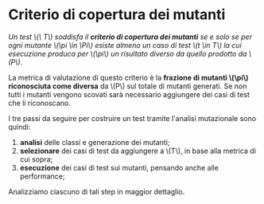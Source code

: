 # Criterio di copertura dei mutanti

_Un test \\(\ T\\) soddisfa il __criterio di copertura dei mutanti__ se e solo se per ogni mutante \\(\pi \in \Pi\\) esiste almeno un caso di test \\(t \in T\\) la cui esecuzione produca per \\(\pi\\) un risultato diverso da quello prodotto da \\(P\\)_.

La metrica di valutazione di questo criterio è la __frazione di mutanti \\(\pi\\) riconosciuta come diversa__ da \\(P\\) sul totale di mutanti generati.
Se non tutti i mutanti vengono scovati sarà necessario aggiungere dei casi di test che li riconoscano.

I tre passi da seguire per costruire un test tramite l'analisi mutazionale sono quindi:

1. __analisi__ delle classi e generazione dei mutanti;
2. __selezionare__ dei casi di test da aggiungere a \\(T\\), in base alla metrica di cui sopra;
3. __esecuzione__ dei casi di test sui mutanti, pensando anche alle performance;

Analizziamo ciascuno di tali step in maggior dettaglio.
